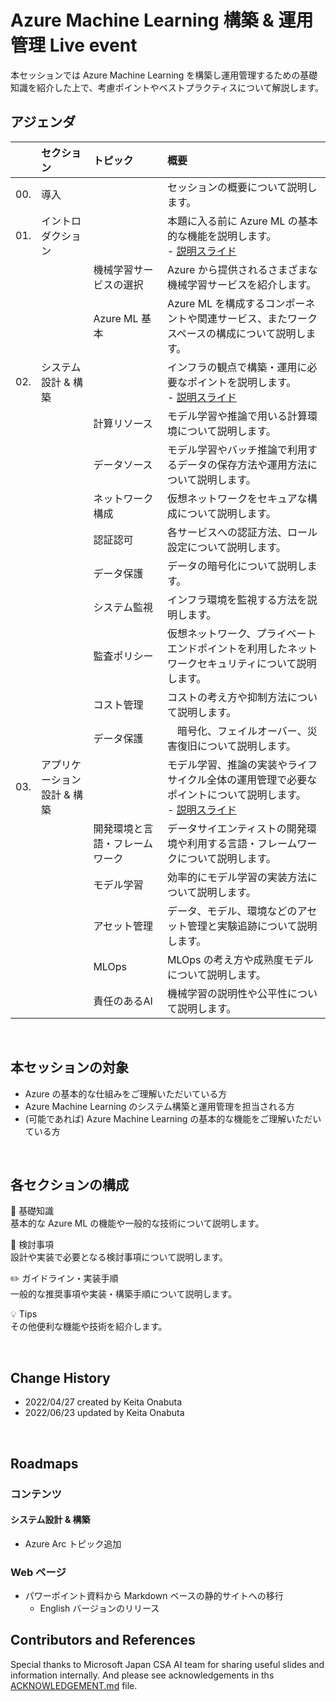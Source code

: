 # Azure Machine Learning 構築 & 運用管理 Live event

本セッションでは Azure Machine Learning を構築し運用管理するための基礎知識を紹介した上で、考慮ポイントやベストプラクティスについて解説します。


## アジェンダ

|     | セクション  | トピック | 概要   
| :-- | :----- | :-----  | :-----
| 00. | 導入           |            | セッションの概要について説明します。
| 01. | イントロダクション |            | 本題に入る前に Azure ML の基本的な機能を説明します。<br/> - [説明スライド](./AzureML-Enterprise-Introduction.pdf)
|     |               | 機械学習サービスの選択 | Azure から提供されるさまざまな機械学習サービスを紹介します。
|     |               | Azure ML 基本      | Azure ML を構成するコンポーネントや関連サービス、またワークスペースの構成について説明します。
| 02. | システム設計 & 構築 |            | インフラの観点で構築・運用に必要なポイントを説明します。<br/> - [説明スライド](./AzureML-Enterprise-System-Design-Build.pdf)
|     |               | 計算リソース  | モデル学習や推論で用いる計算環境について説明します。
|     |               | データソース  | モデル学習やバッチ推論で利用するデータの保存方法や運用方法について説明します。
|     |               | ネットワーク構成  | 仮想ネットワークをセキュアな構成について説明します。
|     |               | 認証認可     |各サービスへの認証方法、ロール設定について説明します。
|     |               | データ保護    | データの暗号化について説明します。
|     |               | システム監視  | インフラ環境を監視する方法を説明します。
|     |               | 監査ポリシー  | 仮想ネットワーク、プライベートエンドポイントを利用したネットワークセキュリティについて説明します。
|     |               | コスト管理   | コストの考え方や抑制方法について説明します。
|     |               | データ保護   |　暗号化、フェイルオーバー、災害復旧について説明します。
| 03. | アプリケーション設計 & 構築|            | モデル学習、推論の実装やライフサイクル全体の運用管理で必要なポイントについて説明します。<br/> - [説明スライド](./AzureML-Enterprise-Application-Design-Build.pdf)
|     |               | 開発環境と言語・フレームワーク| データサイエンティストの開発環境や利用する言語・フレームワークについて説明します。
|     |               | モデル学習    | 効率的にモデル学習の実装方法について説明します。
|     |               | アセット管理  | データ、モデル、環境などのアセット管理と実験追跡について説明します。
|     |               | MLOps      | MLOps の考え方や成熟度モデルについて説明します。
|     |               | 責任のあるAI | 機械学習の説明性や公平性について説明します。

<br/>

## 本セッションの対象

- Azure の基本的な仕組みをご理解いただいている方
- Azure Machine Learning のシステム構築と運用管理を担当される方
- (可能であれば) Azure Machine Learning の基本的な機能をご理解いただいている方

<br />

## 各セクションの構成

:book:  基礎知識 <br/>
基本的な Azure ML の機能や一般的な技術について説明します。

:thinking:  検討事項 <br/>
設計や実装で必要となる検討事項について説明します。

:pencil2: ガイドライン・実装手順 <br/>
一般的な推奨事項や実装・構築手順について説明します。

:bulb: Tips <br/>
その他便利な機能や技術を紹介します。

<br/>

## Change History

- 2022/04/27 created by Keita Onabuta
- 2022/06/23 updated by Keita Onabuta

<br/>

## Roadmaps

### コンテンツ

#### システム設計 & 構築
- Azure Arc トピック追加

### Web ページ
- パワーポイント資料から Markdown ベースの静的サイトへの移行
    - English バージョンのリリース



## Contributors and References

Special thanks to Microsoft Japan CSA AI team for sharing useful slides and information internally. 
And please see acknowledgements in ths [ACKNOWLEDGEMENT.md](./ACKNOWLEDGEMENT.md) file.

<br/>
